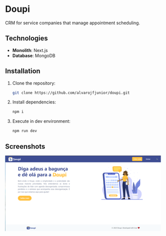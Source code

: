 # Doupi

CRM for service companies that manage appointment scheduling.

## Technologies

- **Monolith**: Next.js
- **Database**: MongoDB

## Installation

1. Clone the repository:

   ```bash
   git clone https://github.com/alvarojfjunior/doupi.git

   ```

2. Install dependencies:

   ```bash
   npm i

   ```

3. Execute in dev environment:
   ```bash
   npm run dev
   ```

## Screenshots

<img src="./images/home-screen.png" />

<!-- ![Screenshot2](images/2.png)
![Screenshot3](images/3.png)
![Screenshot4](images/4.png)
![Screenshot5](images/5.png)
![Screenshot6](images/6.png)
![Screenshot7](images/7.png)
![Screenshot8](images/8.png)
![Screenshot9](images/9.png)
![Screenshot10](images/10.png)
![Screenshot11](images/11.png)
![Screenshot12](images/12.png)
![Screenshot13](images/13.png)
![Screenshot14](images/14.png) -->
